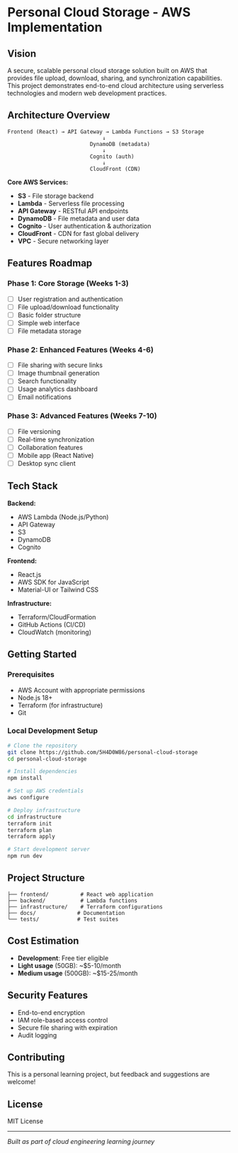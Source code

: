 # Personal Cloud Storage - AWS Implementation

## Vision
A secure, scalable personal cloud storage solution built on AWS that provides file upload, download, sharing, and synchronization capabilities. This project demonstrates end-to-end cloud architecture using serverless technologies and modern web development practices.

## Architecture Overview
```
Frontend (React) → API Gateway → Lambda Functions → S3 Storage
                              ↓
                          DynamoDB (metadata)
                              ↓ 
                          Cognito (auth)
                              ↓
                          CloudFront (CDN)
```

**Core AWS Services:**
- **S3** - File storage backend
- **Lambda** - Serverless file processing 
- **API Gateway** - RESTful API endpoints
- **DynamoDB** - File metadata and user data
- **Cognito** - User authentication & authorization
- **CloudFront** - CDN for fast global delivery
- **VPC** - Secure networking layer

## Features Roadmap

### Phase 1: Core Storage (Weeks 1-3)
- [ ] User registration and authentication
- [ ] File upload/download functionality
- [ ] Basic folder structure
- [ ] Simple web interface
- [ ] File metadata storage

### Phase 2: Enhanced Features (Weeks 4-6)
- [ ] File sharing with secure links
- [ ] Image thumbnail generation
- [ ] Search functionality
- [ ] Usage analytics dashboard
- [ ] Email notifications

### Phase 3: Advanced Features (Weeks 7-10)
- [ ] File versioning
- [ ] Real-time synchronization
- [ ] Collaboration features
- [ ] Mobile app (React Native)
- [ ] Desktop sync client

## Tech Stack

**Backend:**
- AWS Lambda (Node.js/Python)
- API Gateway
- S3
- DynamoDB
- Cognito

**Frontend:**
- React.js
- AWS SDK for JavaScript
- Material-UI or Tailwind CSS

**Infrastructure:**
- Terraform/CloudFormation
- GitHub Actions (CI/CD)
- CloudWatch (monitoring)

## Getting Started

### Prerequisites
- AWS Account with appropriate permissions
- Node.js 18+ 
- Terraform (for infrastructure)
- Git

### Local Development Setup
```bash
# Clone the repository
git clone https://github.com/5H4D0W86/personal-cloud-storage
cd personal-cloud-storage

# Install dependencies
npm install

# Set up AWS credentials
aws configure

# Deploy infrastructure
cd infrastructure
terraform init
terraform plan
terraform apply

# Start development server
npm run dev
```

## Project Structure
```
├── frontend/          # React web application
├── backend/           # Lambda functions
├── infrastructure/    # Terraform configurations
├── docs/             # Documentation
└── tests/            # Test suites
```

## Cost Estimation
- **Development**: Free tier eligible
- **Light usage** (50GB): ~$5-10/month
- **Medium usage** (500GB): ~$15-25/month

## Security Features
- End-to-end encryption
- IAM role-based access control
- Secure file sharing with expiration
- Audit logging

## Contributing
This is a personal learning project, but feedback and suggestions are welcome!

## License
MIT License

---
*Built as part of cloud engineering learning journey*
